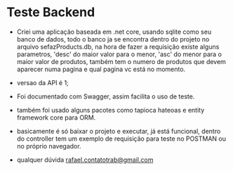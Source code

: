 # Teste Backend

- Criei uma aplicação baseada em .net core, usando sqlite como seu banco de dados, todo o banco ja se encontra dentro do projeto no arquivo sefazProducts.db, na hora de fazer a requisição existe alguns parametros, 'desc' do maior valor para o menor, 'asc' do menor para o maior valor de produtos, também tem o numero de produtos que devem aparecer numa pagina e qual pagina vc está no momento.

- versao da API é 1;

- Foi documentado com Swagger, assim facilita o uso de teste.

- também foi usado alguns pacotes como tapioca hateoas e entity framework core para ORM.

- basicamente é só baixar o projeto e executar, já está funcional, dentro do controller tem um exemplo de requisição para teste no POSTMAN ou no próprio navegador.

- qualquer dúvida rafael.contatotrab@gmail.com  
